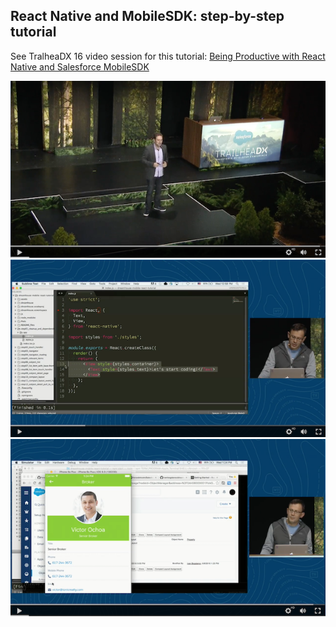 ## React Native and MobileSDK: step-by-step tutorial

See TralheaDX 16 video session for this tutorial: [Being Productive with React Native and Salesforce MobileSDK](https://www.salesforce.com/video/249287/)

![TrailheaDX talk](/tutorial/README_files/video1.png?raw=true)  
![TrailheaDX talk](/tutorial/README_files/video3.png?raw=true)
![TrailheaDX talk](/tutorial/README_files/video2.png?raw=true)
